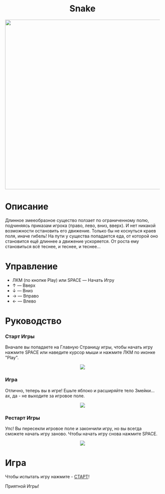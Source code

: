 <h1 align="center">Snake</h1>

<p align="center"> 
<img src="https://media.giphy.com/media/jVO4zAQHgQxlWZL8L1/giphy.gif" width="800" height="550" />
</p>

# Описание
Длинное змееобразное существо ползает по ограниченному полю, подчиняясь приказам игрока (право, лево, вниз, вверх). 
И нет никакой возможности остановить его движение. Только бы не коснуться краев поля, иначе гибель! 
На пути у существа попадается еда, от которой оно становится ещё длиннее а движение ускоряется. От роста ему становиться всё теснее, и теснее, и теснее…

# Управление
* ЛКМ (по кнопке Play) или SPACE — Начать Игру
* ↑ — Вверх
* ↓ — Вниз
* → — Вправо
* ← — Влево

# Руководство
### Старт Игры
Вначале вы попадаете на Главную Страницу игры, чтобы начать игру нажмите SPACE или наведите курсор мыши и нажмите ЛКМ по иконке "Play".
<p align="center"> 
<img src="https://sun9-35.userapi.com/impg/ImKFFgvxq8ZhxMiin8Ra9-2LkmJPGRRLm1grPw/TB17VIyVmGI.jpg?size=717x720&quality=96&sign=03e6caa6f6bbf34aa44c056dc7a10de6&type=album" />
</p>

### Игра
Отлично, теперь вы в игре! Ешьте яблоко и расширяйте тело Змейки... ах, да - не выходите за игровое поле.
<p align="center"> 
<img src="https://sun9-74.userapi.com/impg/nkH-2vqwaR4_iZHO13i1UUVLstwHoaJssG8cHw/lAj9i4qWPJM.jpg?size=718x720&quality=96&sign=67a42b5fe4e57fd792f7ca3f5443b627&type=album" />
</p>

### Рестарт Игры
Упс! Вы пересекли игровое поле и закончили игру, но вы всегда сможете начать игру заново. Чтобы начать игру снова нажмите SPACE.
<p align="center"> 
<img src="https://sun9-34.userapi.com/impg/_vGQN96wC3eLvl9CmLHmWE2VSf0n93kX5To65Q/pVKuczoUOZs.jpg?size=717x720&quality=96&sign=a34f042ef5fa04ffa94c4c8ca5b4e4e5&type=album" />
</p>

# Игра
Чтобы испытать игру нажмите - [СТАРТ](https://javarush.ru/projects/apps/14812)!

Приятной Игры!
